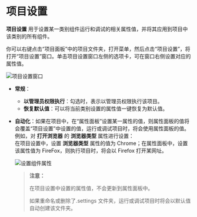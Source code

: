 # 项目设置

**项目设置** 用于设置某一类别组件运行和调试的相关属性值，并将其应用到项目中该类别的所有组件。

你可以右键点击“项目面板”中的项目文件夹，打开菜单，然后点击“项目设置”，将打开“项目设置”窗口。单击项目设置窗口左侧的选项卡，可在窗口右侧设置对应的属性值。

![项目设置窗口](https://docimages.blob.core.chinacloudapi.cn/images/Studio/typeOfWorkflow/itemsettings20201019.png)

- **常规**：

    - **以管理员权限执行**：勾选时，表示以管理员权限执行该项目。
    - **恢复默认值**：可以将当前类别设置的属性值一键恢复为默认值。

- **自动化**：如果在项目中，在“属性面板”设置某一属性的值，则属性面板的值将会覆盖“项目设置”中设置的值，运行或调试项目时，将会使用属性面板的值。
例如，对 **打开浏览器** 的 **浏览器类型** 属性进行设置：</br>在项目设置中，设置 **浏览器类型** 属性的值为 Chrome；在属性面板中，设置该属性值为 FireFox，则执行项目时，将会以 Firefox 打开某网址。

    ![设置组件属性](https://docimages.blob.core.chinacloudapi.cn/images/Studio/automationProject/projectSettings/settingValue.png)

    > **注意：**
    >
    > 在项目设置中设置的属性值，不会更新到属性面板中。
    >
    > 如果重命名或删除了.settings 文件夹，运行或调试项目时将会以默认值自动创建该文件夹。
